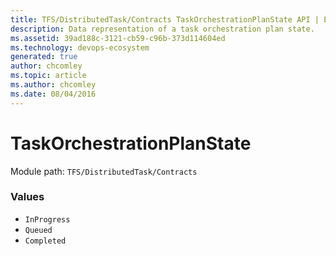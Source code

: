 ```yaml
---
title: TFS/DistributedTask/Contracts TaskOrchestrationPlanState API | Extensions for Azure DevOps Services
description: Data representation of a task orchestration plan state.
ms.assetid: 39ad188c-3121-cb59-c96b-373d114604ed
ms.technology: devops-ecosystem
generated: true
author: chcomley
ms.topic: article
ms.author: chcomley
ms.date: 08/04/2016
---
```


# TaskOrchestrationPlanState

Module path: `TFS/DistributedTask/Contracts`

### Values

* `InProgress`
* `Queued`
* `Completed`
